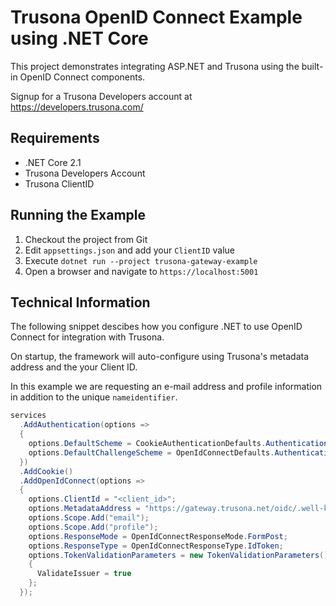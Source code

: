 # Trusona OpenID Connect Example using .NET Core

This project demonstrates integrating ASP.NET and Trusona using the built-in
OpenID Connect components.

Signup for a Trusona Developers account at https://developers.trusona.com/

## Requirements

* .NET Core 2.1
* Trusona Developers Account
* Trusona ClientID

## Running the Example

1. Checkout the project from Git
1. Edit `appsettings.json` and add your `ClientID` value
1. Execute `dotnet run --project trusona-gateway-example`
1. Open a browser and navigate to `https://localhost:5001`

## Technical Information

The following snippet descibes how you configure .NET to use OpenID Connect for
integration with Trusona.

On startup, the framework will auto-configure using Trusona's metadata address and
the your Client ID.

In this example we are requesting an e-mail address and profile information in addition
to the unique `nameidentifier`.

```csharp
services
  .AddAuthentication(options =>
  {
    options.DefaultScheme = CookieAuthenticationDefaults.AuthenticationScheme;
    options.DefaultChallengeScheme = OpenIdConnectDefaults.AuthenticationScheme;
  })
  .AddCookie()
  .AddOpenIdConnect(options =>
  {
    options.ClientId = "<client_id>";
    options.MetadataAddress = "https://gateway.trusona.net/oidc/.well-known/openid-configuration";
    options.Scope.Add("email");
    options.Scope.Add("profile");
    options.ResponseMode = OpenIdConnectResponseMode.FormPost;
    options.ResponseType = OpenIdConnectResponseType.IdToken;
    options.TokenValidationParameters = new TokenValidationParameters()
    {
      ValidateIssuer = true
    };
  });
```